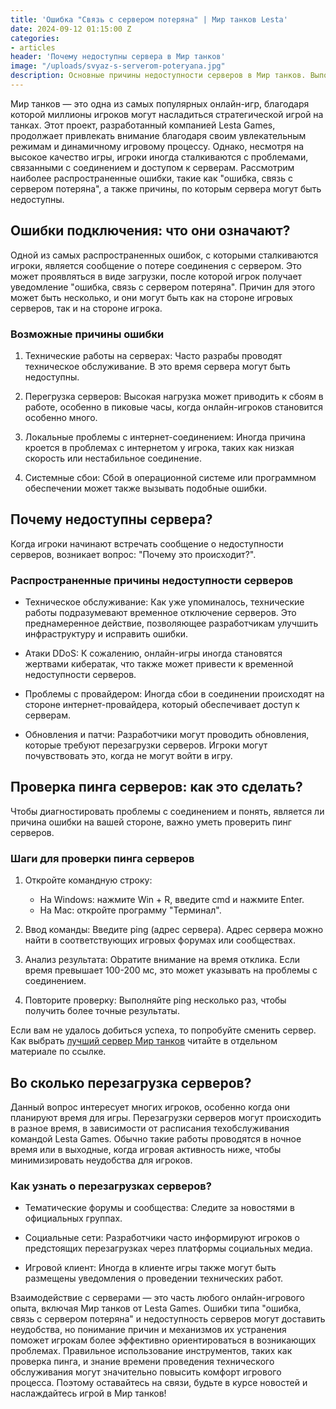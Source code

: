 ```yaml
---
title: 'Ошибка "Связь с сервером потеряна" | Мир танков Lesta'
date: 2024-09-12 01:15:00 Z
categories:
- articles
header: 'Почему недоступны сервера в Мир танков'
image: "/uploads/svyaz-s-serverom-poteryana.jpg"
description: Основные причины недоступности серверов в Мир танков. Выполняем пинг серверов. Когда разработчики перезагружают серверы? Сообщение о потере соединения с сервером...
---
```


<p>Мир танков &mdash; это одна из самых популярных онлайн-игр, благодаря которой миллионы игроков могут насладиться стратегической игрой на танках. Этот проект, разработанный компанией Lesta Games, продолжает привлекать внимание благодаря своим увлекательным режимам и динамичному игровому процессу. Однако, несмотря на высокое качество игры, игроки иногда сталкиваются с проблемами, связанными с соединением и доступом к серверам. Рассмотрим наиболее распространенные ошибки, такие как &quot;ошибка, связь с сервером потеряна&quot;, а также причины, по которым сервера могут быть недоступны.</p>
<h2>Ошибки подключения: что они означают?</h2>
<p>Одной из самых распространенных ошибок, с которыми сталкиваются игроки, является сообщение о потере соединения с сервером. Это может проявляться в виде загрузки, после которой игрок получает уведомление &quot;ошибка, связь с сервером потеряна&quot;. Причин для этого может быть несколько, и они могут быть как на стороне игровых серверов, так и на стороне игрока.</p>
<h3>Возможные причины ошибки</h3>
<ol>
	<li>
		<p>Технические работы на серверах: Часто разрабы проводят техническое обслуживание. В это время сервера могут быть недоступны.</p>
	</li>
	<li>
		<p>Перегрузка серверов: Высокая нагрузка может приводить к сбоям в работе, особенно в пиковые часы, когда онлайн-игроков становится особенно много.</p>
	</li>
	<li>
		<p>Локальные проблемы с интернет-соединением: Иногда причина кроется в проблемах с интернетом у игрока, таких как низкая скорость или нестабильное соединение.</p>
	</li>
	<li>
		<p>Системные сбои: Сбой в операционной системе или программном обеспечении может также вызывать подобные ошибки.</p>
	</li>
</ol>
<h2>Почему недоступны сервера?</h2>
<p>Когда игроки начинают встречать сообщение о недоступности серверов, возникает вопрос: &quot;Почему это происходит?&quot;.</p>
<h3>Распространенные причины недоступности серверов</h3>
<ul>
	<li>
		<p>Техническое обслуживание: Как уже упоминалось, технические работы подразумевают временное отключение серверов. Это преднамеренное действие, позволяющее разработчикам улучшить инфраструктуру и исправить ошибки.</p>
	</li>
	<li>
		<p>Атаки DDoS: К сожалению, онлайн-игры иногда становятся жертвами кибератак, что также может привести к временной недоступности серверов.</p>
	</li>
	<li>
		<p>Проблемы с провайдером: Иногда сбои в соединении происходят на стороне интернет-провайдера, который обеспечивает доступ к серверам.</p>
	</li>
	<li>
		<p>Обновления и патчи: Разработчики могут проводить обновления, которые требуют перезагрузки серверов. Игроки могут почувствовать это, когда не могут войти в игру.</p>
	</li>
</ul>
<h2>Проверка пинга серверов: как это сделать?</h2>
<p>Чтобы диагностировать проблемы с соединением и понять, является ли причина ошибки на вашей стороне, важно уметь проверить пинг серверов.</p>
<h3>Шаги для проверки пинга серверов</h3>
<ol>
	<li>
		<p>Откройте командную строку:</p>
		<ul>
			<li>На Windows: нажмите Win + R, введите&nbsp;cmd&nbsp;и нажмите Enter.</li>
			<li>На Mac: откройте программу &quot;Терминал&quot;.</li>
		</ul>
	</li>
	<li>
		<p>Ввод команды: Введите&nbsp;ping (адрес сервера). Адрес сервера можно найти в соответствующих игровых форумах или сообществах.</p>
	</li>
	<li>
		<p>Анализ результата: Obратите внимание на время отклика. Если время превышает 100-200 мс, это может указывать на проблемы с соединением.</p>
	</li>
	<li>
		<p>Повторите проверку: Выполняйте ping несколько раз, чтобы получить более точные результаты.</p>
	</li>
</ol>
<p>Если вам не удалось добиться успеха, то попробуйте сменить сервер. Как выбрать <a href="/luchshie-servery-mir-tankov">лучший сервер Мир танков</a> читайте в отдельном материале по ссылке.</p>
<h2>Во сколько перезагрузка серверов?</h2>
<p>Данный вопрос интересует многих игроков, особенно когда они планируют время для игры. Перезагрузки серверов могут происходить в разное время, в зависимости от расписания техобслуживания командой Lesta Games. Обычно такие работы проводятся в ночное время или в выходные, когда игровая активность ниже, чтобы минимизировать неудобства для игроков.</p>
<h3>Как узнать о перезагрузках серверов?</h3>
<ul>
	<li>
		<p>Тематические форумы и сообщества: Следите за новостями в официальных группах.</p>
	</li>
	<li>
		<p>Социальные сети: Разработчики часто информируют игроков о предстоящих перезагрузках через платформы социальных медиа.</p>
	</li>
	<li>
		<p>Игровой клиент: Иногда в клиенте игры также могут быть размещены уведомления о проведении технических работ.</p>
	</li>
</ul>
<p>Взаимодействие с серверами &mdash; это часть любого онлайн-игрового опыта, включая Мир танков от Lesta Games. Ошибки типа &quot;ошибка, связь с сервером потеряна&quot; и недоступность серверов могут доставить неудобства, но понимание причин и механизмов их устранения поможет игрокам более эффективно ориентироваться в возникающих проблемах. Правильное использование инструментов, таких как проверка пинга, и знание времени проведения технического обслуживания могут значительно повысить комфорт игрового процесса. Поэтому оставайтесь на связи, будьте в курсе новостей и наслаждайтесь игрой в Мир танков!</p>


